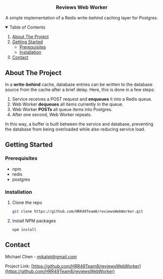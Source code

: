 <p align="center">
  <h3 align="center">Reviews Web Worker</h3>
  <p align="center">
    A simple implementation of a Redis write-behind caching layer for Postgres.
  </p>
</p>



<!-- TABLE OF CONTENTS -->
<details open="open">
  <summary>Table of Contents</summary>
  <ol>
    <li>
      <a href="#about-the-project">About The Project</a>
    </li>
    <li>
      <a href="#getting-started">Getting Started</a>
      <ul>
        <li><a href="#prerequisites">Prerequisites</a></li>
        <li><a href="#installation">Installation</a></li>
      </ul>
    </li>
    <li><a href="#contact">Contact</a></li>
  </ol>
</details>



<!-- ABOUT THE PROJECT -->
## About The Project

In a **write-behind** cache, database entries can be written to the database source from the cache after a brief delay. Here, this is done in a few steps:

1. Service receives a POST request and **enqueues** it into a Redis queue.
2. Web Worker **dequeues** all items currently in the queue.
3. Web Worker **POSTs** all queue items into Postgres.
4. After one second, Web Worker repeats.

In this way, a buffer is built between the service and database, preventing the database from being overloaded while also reducing service load.

<!-- GETTING STARTED -->
## Getting Started

### Prerequisites

* npm
* redis
* postgres

### Installation

1. Clone the repo
   ```sh
   git clone https://github.com/HRR49Team8/reviewsWebWorker.git
   ```
2. Install NPM packages
   ```sh
   npm install
   ```

<!-- CONTACT -->
## Contact

Michael Chen - mikatpt@gmail.com

Project Link: [https://github.com/HRR49Team8/reviewsWebWorker](https://github.com/HRR49Team8/reviewsWebWorker)
